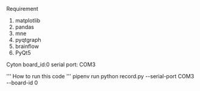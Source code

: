 Requirement
1. matplotlib
2. pandas
3. mne
4. pyqtgraph
5. brainflow
6. PyQt5

Cyton board_id:0
serial port: COM3

''' How to run this code '''
pipenv run python record.py --serial-port COM3 --board-id 0 